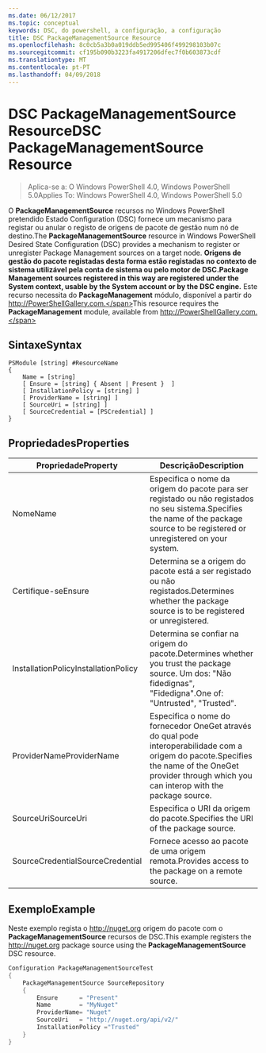 ```yaml
---
ms.date: 06/12/2017
ms.topic: conceptual
keywords: DSC, do powershell, a configuração, a configuração
title: DSC PackageManagementSource Resource
ms.openlocfilehash: 8c0cb5a3b0a019ddb5ed995406f499298103b07c
ms.sourcegitcommit: cf195b090b3223fa4917206dfec7f0b603873cdf
ms.translationtype: MT
ms.contentlocale: pt-PT
ms.lasthandoff: 04/09/2018
---
```

# <a name="dsc-packagemanagementsource-resource"></a><span data-ttu-id="2e954-103">DSC PackageManagementSource Resource</span><span class="sxs-lookup"><span data-stu-id="2e954-103">DSC PackageManagementSource Resource</span></span>

> <span data-ttu-id="2e954-104">Aplica-se a: O Windows PowerShell 4.0, Windows PowerShell 5.0</span><span class="sxs-lookup"><span data-stu-id="2e954-104">Applies To: Windows PowerShell 4.0, Windows PowerShell 5.0</span></span>

<span data-ttu-id="2e954-105">O **PackageManagementSource** recursos no Windows PowerShell pretendido Estado Configuration (DSC) fornece um mecanismo para registar ou anular o registo de origens de pacote de gestão num nó de destino.</span><span class="sxs-lookup"><span data-stu-id="2e954-105">The **PackageManagementSource** resource in Windows PowerShell Desired State Configuration (DSC) provides a mechanism to register or unregister Package Management sources on a target node.</span></span> <span data-ttu-id="2e954-106">**Origens de gestão do pacote registadas desta forma estão registadas no contexto de sistema utilizável pela conta de sistema ou pelo motor de DSC.**</span><span class="sxs-lookup"><span data-stu-id="2e954-106">**Package Management sources registered in this way are registered under the System context, usable by the System account or by the DSC engine.**</span></span> <span data-ttu-id="2e954-107">Este recurso necessita do **PackageManagement** módulo, disponível a partir do http://PowerShellGallery.com.</span><span class="sxs-lookup"><span data-stu-id="2e954-107">This resource requires the **PackageManagement** module, available from http://PowerShellGallery.com.</span></span>

## <a name="syntax"></a><span data-ttu-id="2e954-108">Sintaxe</span><span class="sxs-lookup"><span data-stu-id="2e954-108">Syntax</span></span>

```
PSModule [string] #ResourceName
{
    Name = [string]
    [ Ensure = [string] { Absent | Present }  ]
    [ InstallationPolicy = [string] ]
    [ ProviderName = [string] ]
    [ SourceUri = [string] ]
    [ SourceCredential = [PSCredential] ]
}
```

## <a name="properties"></a><span data-ttu-id="2e954-109">Propriedades</span><span class="sxs-lookup"><span data-stu-id="2e954-109">Properties</span></span>
|  <span data-ttu-id="2e954-110">Propriedade</span><span class="sxs-lookup"><span data-stu-id="2e954-110">Property</span></span>  |  <span data-ttu-id="2e954-111">Descrição</span><span class="sxs-lookup"><span data-stu-id="2e954-111">Description</span></span>   |
|---|---|
| <span data-ttu-id="2e954-112">Nome</span><span class="sxs-lookup"><span data-stu-id="2e954-112">Name</span></span>| <span data-ttu-id="2e954-113">Especifica o nome da origem do pacote para ser registado ou não registados no seu sistema.</span><span class="sxs-lookup"><span data-stu-id="2e954-113">Specifies the name of the package source to be registered or unregistered on your system.</span></span>|
| <span data-ttu-id="2e954-114">Certifique-se</span><span class="sxs-lookup"><span data-stu-id="2e954-114">Ensure</span></span>| <span data-ttu-id="2e954-115">Determina se a origem do pacote está a ser registado ou não registados.</span><span class="sxs-lookup"><span data-stu-id="2e954-115">Determines whether the package source is to be registered or unregistered.</span></span>|
| <span data-ttu-id="2e954-116">InstallationPolicy</span><span class="sxs-lookup"><span data-stu-id="2e954-116">InstallationPolicy</span></span>| <span data-ttu-id="2e954-117">Determina se confiar na origem do pacote.</span><span class="sxs-lookup"><span data-stu-id="2e954-117">Determines whether you trust the package source.</span></span> <span data-ttu-id="2e954-118">Um dos: "Não fidedignas", "Fidedigna".</span><span class="sxs-lookup"><span data-stu-id="2e954-118">One of: "Untrusted", "Trusted".</span></span>|
| <span data-ttu-id="2e954-119">ProviderName</span><span class="sxs-lookup"><span data-stu-id="2e954-119">ProviderName</span></span>| <span data-ttu-id="2e954-120">Especifica o nome do fornecedor OneGet através do qual pode interoperabilidade com a origem do pacote.</span><span class="sxs-lookup"><span data-stu-id="2e954-120">Specifies the name of the OneGet provider through which you can interop with the package source.</span></span>|
| <span data-ttu-id="2e954-121">SourceUri</span><span class="sxs-lookup"><span data-stu-id="2e954-121">SourceUri</span></span>| <span data-ttu-id="2e954-122">Especifica o URI da origem do pacote.</span><span class="sxs-lookup"><span data-stu-id="2e954-122">Specifies the URI of the package source.</span></span>|
| <span data-ttu-id="2e954-123">SourceCredential</span><span class="sxs-lookup"><span data-stu-id="2e954-123">SourceCredential</span></span>| <span data-ttu-id="2e954-124">Fornece acesso ao pacote de uma origem remota.</span><span class="sxs-lookup"><span data-stu-id="2e954-124">Provides access to the package on a remote source.</span></span>|

## <a name="example"></a><span data-ttu-id="2e954-125">Exemplo</span><span class="sxs-lookup"><span data-stu-id="2e954-125">Example</span></span>

<span data-ttu-id="2e954-126">Neste exemplo regista o http://nuget.org origem do pacote com o **PackageManagementSource** recursos de DSC.</span><span class="sxs-lookup"><span data-stu-id="2e954-126">This example registers the http://nuget.org package source using the **PackageManagementSource** DSC resource.</span></span>

```powershell
Configuration PackageManagementSourceTest
{
    PackageManagementSource SourceRepository
    {
        Ensure      = "Present"
        Name        = "MyNuget"
        ProviderName= "Nuget"
        SourceUri   = "http://nuget.org/api/v2/"
        InstallationPolicy ="Trusted"
    }
}
```